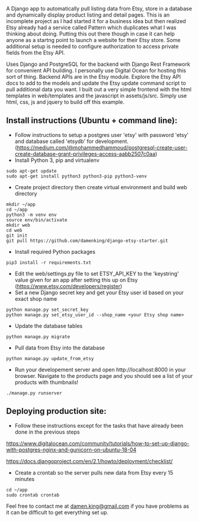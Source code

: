 A Django app to automatically pull listing data from Etsy, store in a database and dynamically display
product listing and detail pages.  This is an incomplete project as I had started it for a business
idea but then realized Etsy already had a service called Pattern which duplicates what I was thinking
about doing.  Putting this out there though in case it can help anyone as a startng point to launch
a website for their Etsy store.  Some additional setup is needed to configure authorization to access private
fields from the Etsy API.

Uses Django and PostgreSQL for the backend with Django Rest Framework for convenient API building.  I personally use Digital Ocean for hosting this sort of thing.  Backend APIs are in the Etsy module. Explore the Etsy API docs to add to the models and
update the Etsy update command script to pull additional data you want. I built out a very simple frontend
with the html templates in web/templates and the javascript in assets/js/src.  Simply use html, css, js and jquery
to build off this example.


Install instructions (Ubuntu + command line):
---------------------------------------------
- Follow instructions to setup a postgres user 'etsy' with password 'etsy' and database called 'etsydb' for development.(https://medium.com/@mohammedhammoud/postgresql-create-user-create-database-grant-privileges-access-aabb2507c0aa)
- Install Python 3, pip and virtualenv

```
sudo apt-get update
sudo apt-get install python3 python3-pip python3-venv
```
- Create project directory then create virtual environment and build web directory
```
mkdir ~/app
cd ~/app
python3 -m venv env
source env/bin/activate
mkdir web
cd web
git init
git pull https://github.com/damenking/django-etsy-starter.git
```
- Install required Python packages
```
pip3 install -r requirements.txt
```
- Edit the web/settings.py file to set ETSY_API_KEY to the 'keystring' value given for an app after setting this up on Etsy (https://www.etsy.com/developers/register)
- Set a new Django secret key and get your Etsy user id based on your exact shop name
```
python manage.py set_secret_key
python manage.py set_etsy_user_id --shop_name <your Etsy shop name>
```
- Update the database tables
```
python manage.py migrate
```
- Pull data from Etsy into the database
```
python manage.py update_from_etsy
```
- Run your developement server and open http://localhost:8000 in your browser.  Navigate to the products
page and you should see a list of your products with thumbnails!
```
./manage.py runserver
```

Deploying production site:
--------------------------
- Follow these instructions except for the tasks that have already been done in the previous steps

https://www.digitalocean.com/community/tutorials/how-to-set-up-django-with-postgres-nginx-and-gunicorn-on-ubuntu-18-04

https://docs.djangoproject.com/en/2.1/howto/deployment/checklist/

- Create a crontab so the server pulls new data from Etsy every 15 minutes
```
cd ~/app
sudo crontab crontab
```

Feel free to contact me at damen.king@gmail.com if you have problems as it can be difficult to get everything set up.
